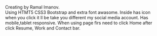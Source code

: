 
Creating by Ramal Imanov.  
Using HTMT5 CSS3 Bootstrap and extra font awasome. Inside has icon when you click it ll be take you different my social media account.
Has mobile,tablet responsive.
When using page firs need to click Home after click Resume, Work and Contact bar.
